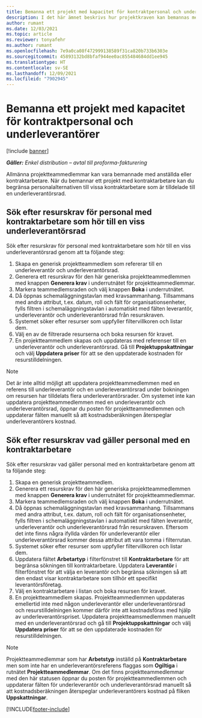 ```yaml
---
title: Bemanna ett projekt med kapacitet för kontraktpersonal och underleverantörer
description: I det här ämnet beskrivs hur projektkraven kan bemannas med kontraktpersonal eller underleverantörskapacitet i Microsoft Dynamics 365 Project Operations.
author: rumant
ms.date: 12/03/2021
ms.topic: article
ms.reviewer: tonyafehr
ms.author: rumant
ms.openlocfilehash: 7e9a0ca08f472999138589f31ca820b733b6303e
ms.sourcegitcommit: 45893132bd8bfaf944ee0ac855484684dd1ee945
ms.translationtype: HT
ms.contentlocale: sv-SE
ms.lasthandoff: 12/09/2021
ms.locfileid: "7902945"
---
```

# <a name="staffing-a-project-with-contract-workers-and-subcontracted-capacity"></a>Bemanna ett projekt med kapacitet för kontraktpersonal och underleverantörer

[!include [banner](../../includes/dataverse-preview.md)]

_**Gäller:** Enkel distribution – avtal till proforma-fakturering_

Allmänna projektteammedlemmar kan vara bemannade med anställda eller kontraktarbetare. När du bemannar ett projekt med kontraktarbetare kan du begränsa personalalternativen till vissa kontraktarbetare som är tilldelade till en underleverantörsrad. 

## <a name="search-for-staff-resource-requirements-with-contract-workers-that-belong-to-a-specific-subcontract-line"></a>Sök efter resurskrav för personal med kontraktarbetare som hör till en viss underleverantörsrad

Sök efter resurskrav för personal med kontraktarbetare som hör till en viss underleverantörsrad genom att ta följande steg:

1. Skapa en generisk projektteammedlem som refererar till en underleverantör och underleverantörsrad.
2. Generera ett resurskrav för den här generiska projektteammedlemmen med knappen **Generera krav** i underrutnätet för projektteammedlemmar.
3. Markera teammedlemsraden och välj knappen **Boka** i underrutnätet. 
4. Då öppnas schemaläggningstavlan med kravsammanhang. Tillsammans med andra attribut, t.ex. datum, roll och fält för organisationsenheter, fylls filtren i schemaläggningstavlan i automatiskt med fälten leverantör, underleverantör och underleverantörsrad från resurskraven.
5. Systemet söker efter resurser som uppfyller filtervillkoren och listar dem. 
6. Välj en av de filtrerade resurserna och boka resursen för kravet. 
7. En projektteammedlem skapas och uppdateras med referenser till en underleverantör och underleverantörsrad. Gå till **Projektuppskattningar** och välj **Uppdatera priser** för att se den uppdaterade kostnaden för resurstilldelningen. 

> [!NOTE]
> Det är inte alltid möjligt att uppdatera projektteammedlemmen med en referens till underleverantör och en underleverantörsrad under bokningen om resursen har tilldelats flera underleverantörsrader. Om systemet inte kan uppdatera projektteammedlemmen med en underleverantör och underleverantörsrad, öppnar du posten för projektteammedlemmen och uppdaterar fälten manuellt så att kostnadsberäkningen återspeglar underleverantörers kostnad.

## <a name="search-for-and-staff-resource-requirements-with-any-contract-worker"></a>Sök efter resurskrav vad gäller personal med en kontraktarbetare

Sök efter resurskrav vad gäller personal med en kontraktarbetare genom att ta följande steg:

1. Skapa en generisk projektteammedlem.
2. Generera ett resurskrav för den här generiska projektteammedlemmen med knappen **Generera krav** i underrutnätet för projektteammedlemmar.
3. Markera teammedlemsraden och välj knappen **Boka** i underrutnätet. 
4. Då öppnas schemaläggningstavlan med kravsammanhang. Tillsammans med andra attribut, t.ex. datum, roll och fält för organisationsenheter, fylls filtren i schemaläggningstavlan i automatiskt med fälten leverantör, underleverantör och underleverantörsrad från resurskraven. Eftersom det inte finns några ifyllda värden för underleverantör eller underleverantörsrad kommer dessa attribut att vara tomma i filterrutan.
5. Systemet söker efter resurser som uppfyller filtervillkoren och listar dem.
6. Uppdatera fältet **Arbetartyp** i filterfönstret till **Kontraktarbetare** för att begränsa sökningen till kontraktarbetare. Uppdatera **Leverantör** i filterfönstret för att välja en leverantör och begränsa sökningen så att den endast visar kontraktarbetare som tillhör ett specifikt leverantörsföretag.
7. Välj en kontraktarbetare i listan och boka resursen för kravet.
8. En projektteammedlem skapas. Projektteammedlemmen uppdateras emellertid inte med någon underleverantör eller underleverantörsrad och resurstilldelningen kommer därför inte att kostnadsföras med hjälp av underleverantörspriset. Uppdatera projektteamsmedlemmen manuellt med en underleverantörsrad och gå till **Projektuppskattningar** och välj **Uppdatera priser** för att se den uppdaterade kostnaden för resurstilldelningen.

> [!NOTE]
> Projektteammedlemmar som har **Arbetstyp** inställd på **Kontraktarbetare** men som inte har en underleverantörsreferens flaggas som **Ogiltiga** i rutnätet **Projektteammedlemmar**. Om det finns projektteammedlemmar med den här statusen öppnar du posten för projektteammedlemmen och uppdaterar fälten för underleverantör och underleverantörsrad manuellt så att kostnadsberäkningen återspeglar underleverantörers kostnad på fliken **Uppskattningar**. 


[!INCLUDE[footer-include](../../includes/footer-banner.md)]
